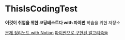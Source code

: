 # ThisIsCodingTest
**이것이 취업을 위한 코딩테스트다 with 파이썬** 학습을 위한 저장소

[문제 정리노트 with Notion](https://atoye1.notion.site/50826579b9a4427db2107a0b431135ab?v=079dbeb4430c403abd3ab7b1875982e3)
[파이썬으로 구현된 알고리즘들](https://github.com/TheAlgorithms/Python)
